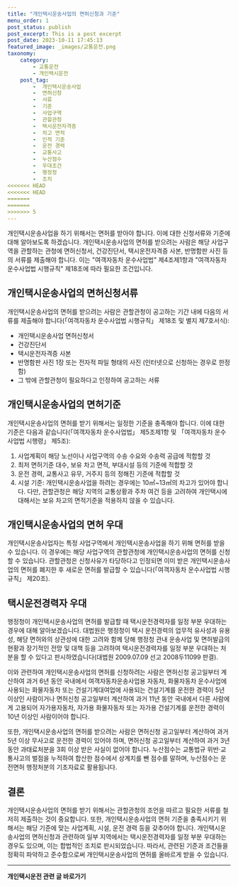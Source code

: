 ```yaml
---
title: "개인택시운송사업의 면허신청과 기준"
menu_order: 1
post_status: publish
post_excerpt: This is a post excerpt
post_date: 2023-10-11 17:45:13
featured_image: _images/교통운전.png
taxonomy:
    category:
        - 교통운전
        - 개인택시운전
    post_tag:
        -  개인택시운송사업
        -  면허신청
        -  서류
        -  기준
        -  사업구역
        -  관할관청
        -  택시운전자격증
        -  차고 면적
        -  인적 기준
        -  운전 경력
        -  교통사고
        -  누산점수
        -  우대조건
        -  행정청
        -  조치
<<<<<<< HEAD
<<<<<<< HEAD
=======
=======
>>>>>>> 5
---
```




개인택시운송사업을 하기 위해서는 면허를 받아야 합니다. 이에 대한 신청서류와 기준에 대해 알아보도록 하겠습니다. 개인택시운송사업의 면허를 받으려는 사람은 해당 사업구역을 관할하는 관청에 면허신청서, 건강진단서, 택시운전자격증 사본, 반명함판 사진 등의 서류를 제출해야 합니다. 이는 "여객자동차 운수사업법" 제4조제1항과 "여객자동차 운수사업법 시행규칙" 제18조에 따라 필요한 조건입니다.

## 개인택시운송사업의 면허신청서류

개인택시운송사업의 면허를 받으려는 사람은 관할관청이 공고하는 기간 내에 다음의 서류를 제출해야 합니다(「여객자동차 운수사업법 시행규칙」 제18조 및 별지 제7호서식):

- 개인택시운송사업 면허신청서
- 건강진단서
- 택시운전자격증 사본
- 반명함판 사진 1장 또는 전자적 파일 형태의 사진 (인터넷으로 신청하는 경우로 한정함)
- 그 밖에 관할관청이 필요하다고 인정하여 공고하는 서류

## 개인택시운송사업의 면허기준

개인택시운송사업의 면허를 받기 위해서는 일정한 기준을 충족해야 합니다. 이에 대한 기준은 다음과 같습니다(「여객자동차 운수사업법」 제5조제1항 및 「여객자동차 운수사업법 시행령」 제5조):

1. 사업계획이 해당 노선이나 사업구역의 수송 수요와 수송력 공급에 적합할 것
2. 최저 면허기준 대수, 보유 차고 면적, 부대시설 등의 기준에 적합할 것
3. 운전 경력, 교통사고 유무, 거주지 등의 정해진 기준에 적합할 것
4. 시설 기준: 개인택시운송사업을 하려는 경우에는 10㎡~13㎡의 차고가 있어야 합니다. 다만, 관할관청은 해당 지역의 교통상황과 주차 여건 등을 고려하여 개인택시에 대해서는 보유 차고의 면적기준을 적용하지 않을 수 있습니다.

## 개인택시운송사업의 면허 우대

개인택시운송사업자는 특정 사업구역에서 개인택시운송사업을 하기 위해 면허를 받을 수 있습니다. 이 경우에는 해당 사업구역의 관할관청에 개인택시운송사업의 면허를 신청할 수 있습니다. 관할관청은 신청사유가 타당하다고 인정되면 이미 받은 개인택시운송사업의 면허를 폐지한 후 새로운 면허를 발급할 수 있습니다(「여객자동차 운수사업법 시행규칙」 제20조).

## 택시운전경력자 우대

행정청이 개인택시운송사업의 면허를 발급할 때 택시운전경력자를 일정 부분 우대하는 경우에 대해 알아보겠습니다. 대법원은 행정청이 택시 운전경력의 업무적 유사성과 유용성, 해당 면허와의 상관성에 대한 고려와 함께 당해 행정청 관내 운송사업 및 면허발급의 현황과 장기적인 전망 및 대책 등을 고려하여 택시운전경력자를 일정 부분 우대하는 처분을 할 수 있다고 판시하였습니다(대법원 2009.07.09 선고 2008두11099 판결).

이와 관련하여 개인택시운송사업의 면허를 신청하려는 사람은 면허신청 공고일부터 계산하여 과거 6년 동안 국내에서 여객자동차운송사업용 자동차, 화물자동차 운수사업에 사용되는 화물자동차 또는 건설기계대여업에 사용되는 건설기계를 운전한 경력이 5년 이상인 사람이거나 면허신청 공고일부터 계산하여 과거 11년 동안 국내에서 다른 사람에게 고용되어 자가용자동차, 자가용 화물자동차 또는 자가용 건설기계를 운전한 경력이 10년 이상인 사람이어야 합니다.

또한, 개인택시운송사업의 면허를 받으려는 사람은 면허신청 공고일부터 계산하여 과거 5년 이상 무사고로 운전한 경력이 있어야 하며, 면허신청 공고일부터 계산하여 과거 3년 동안 과태료처분을 3회 이상 받은 사실이 없어야 합니다. 누산점수는 교통법규 위반·교통사고의 벌점을 누적하여 합산한 점수에서 상계치를 뺀 점수를 말하며, 누산점수는 운전면허 행정처분의 기초자료로 활용됩니다.

## 결론

개인택시운송사업의 면허를 받기 위해서는 관할관청의 조언을 따르고 필요한 서류를 철저히 제출하는 것이 중요합니다. 또한, 개인택시운송사업의 면허 기준을 충족시키기 위해서는 해당 기준에 맞는 사업계획, 시설, 운전 경력 등을 갖추어야 합니다. 개인택시운송사업의 면허신청과 관련하여 일부 지역에서는 택시운전경력자를 일정 부분 우대하는 경우도 있으며, 이는 합법적인 조치로 판시되었습니다. 따라서, 관련된 기준과 조건들을 정확히 파악하고 준수함으로써 개인택시운송사업의 면허를 올바르게 받을 수 있습니다.




<!-- wp:separator -->
<hr class="wp-block-separator has-alpha-channel-opacity"/>
<!-- /wp:separator -->

<!-- wp:group {"backgroundColor":"base","layout":{"type":"constrained"}} -->
<div class="wp-block-group has-base-background-color has-background"><!-- wp:paragraph {"align":"center","fontSize":"large"} -->
<p class="has-text-align-center has-large-font-size"><strong>개인택시운전 관련 글 바로가기</strong></p>
<!-- /wp:paragraph -->


<!-- wp:latest-posts
{"categories":[{"id":1441,"count":19,"description":"","link":"https://uknowlaw.com/category/%ea%b0%9c%ec%9d%b8%ed%83%9d%ec%8b%9c%ec%9a%b4%ec%a0%84/","name":"개인택시운전","slug":"개인택시운전","taxonomy":"category","parent":0,"meta":[],"_links":{"self":[{"href":"https://uknowlaw.com/wp-json/wp/v2/categories/1441"}],"collection":[{"href":"https://uknowlaw.com/wp-json/wp/v2/categories"}],"about":[{"href":"https://uknowlaw.com/wp-json/wp/v2/taxonomies/category"}],"wp:post_type":[{"href":"https://uknowlaw.com/wp-json/wp/v2/posts?categories=1441"}],"curies":[{"name":"wp","href":"https://api.w.org/{rel}","templated":true}]}}],"postsToShow":100,"excerptLength":28,"postLayout":"grid","columns":2,"featuredImageAlign":"left","featuredImageSizeSlug":"large","fontSize":"medium"} /--></div>
<!-- /wp:group -->